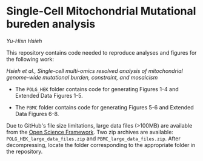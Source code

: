 # Single-Cell Mitochondrial Mutational bureden analysis

*Yu-Hisn Hsieh*

This repository contains code needed to reproduce analyses and figures for the following work:

*Hsieh et al., Single-cell multi-omics resolved analysis of mitochondrial genome-wide mutational burden, constraint, and mosaicism*

- The `POLG_HEK` folder contains code for generating Figures 1-4 and Extended Data Figures 1-5.

- The `PBMC` folder contains code for generating Figures 5-6 and Extended Data Figures 6-8.

Due to GitHub's file size limitations, large data files (>100MB) are available from the [Open Science Framework](https://osf.io/7kj2p/?view_only=fc0597b2d2e246db830da3b8e8f91769). Two zip archives are available: `POLG_HEK_large_data_files.zip` and `PBMC_large_data_files.zip`. After decompressing, locate the folder corresponding to the appropriate folder in the repository.
